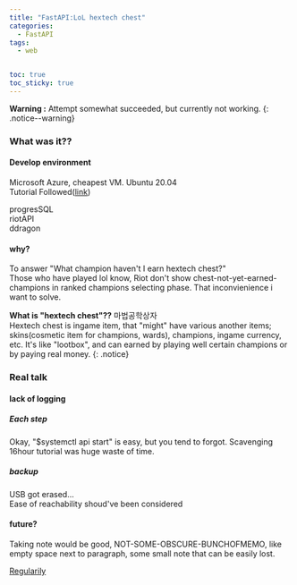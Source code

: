 ```yaml
---
title: "FastAPI:LoL hextech chest"
categories:
  - FastAPI
tags:
  - web


toc: true
toc_sticky: true
---
```


**Warning :** Attempt somewhat succeeded, but currently not working.
{: .notice--warning}

### What was it??

#### Develop environment  
Microsoft Azure, cheapest VM. Ubuntu 20.04  
Tutorial Followed([link]())  

progresSQL  
riotAPI  
ddragon  

#### why?

To answer "What champion haven't I earn hextech chest?"  
Those who have played lol know, Riot don't show chest-not-yet-earned-champions in ranked champions selecting phase. That inconvienience i want to solve.

**What is "hextech chest"??** 
마법공학상자  
Hextech chest is ingame item, that "might" have various another items; skins(cosmetic item for champions, wards), champions, ingame currency, etc. It's like "lootbox", and can earned by playing well certain champions or by paying real money.
{: .notice}

### Real talk

#### lack of logging

##### Each step
Okay, "$systemctl api start" is easy, but you tend to forgot. Scavenging 16hour tutorial was huge waste of time.

##### backup
USB got erased...  
Ease of reachability shoud've been considered

#### future?
Taking note would be good, NOT-SOME-OBSCURE-BUNCHOFMEMO, like empty space next to paragraph, some small note that can be easily lost.  
  
[Regularily](https://homes.cs.washington.edu/~mernst/advice/progress-report.html) 